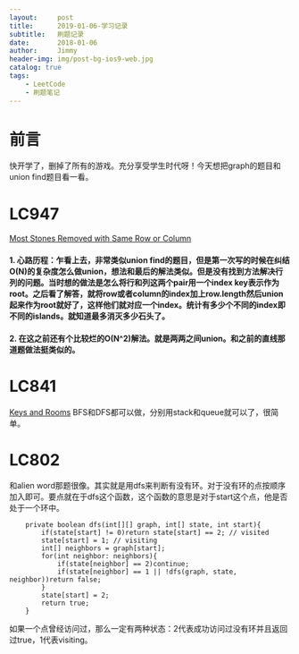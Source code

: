 ```yaml
---
layout:     post
title:      2019-01-06-学习记录
subtitle:   刷题记录
date:       2018-01-06
author:     Jimmy
header-img: img/post-bg-ios9-web.jpg
catalog: true
tags:
    - LeetCode
    - 刷题笔记
---
```


# 前言
快开学了，删掉了所有的游戏。充分享受学生时代呀！今天想把graph的题目和union find题目看一看。

# LC947
[Most Stones Removed with Same Row or Column](https://leetcode.com/problems/most-stones-removed-with-same-row-or-column/)

#### 1. 心路历程：乍看上去，非常类似union find的题目，但是第一次写的时候在纠结O(N)的复杂度怎么做union，想法和最后的解法类似。但是没有找到方法解决行列的问题。当时想的做法是怎么将行和列这两个pair用一个index key表示作为root。之后看了解答，就将row或者column的index加上row.length然后union起来作为root就好了，这样他们就对应一个index。统计有多少个不同的index即不同的islands。就知道最多消灭多少石头了。
#### 2. 在这之前还有个比较烂的O(N^2)解法。就是两两之间union。和之前的直线那道题做法挺类似的。


# LC841
[Keys and Rooms](https://leetcode.com/problems/keys-and-rooms/)
BFS和DFS都可以做，分别用stack和queue就可以了，很简单。


# LC802
和alien word那题很像。其实就是用dfs来判断有没有环。对于没有环的点按顺序加入即可。要点就在于dfs这个函数，这个函数的意思是对于start这个点，他是否处于一个环中。
```
    private boolean dfs(int[][] graph, int[] state, int start){
        if(state[start] != 0)return state[start] == 2; // visited
        state[start] = 1; // visiting
        int[] neighbors = graph[start];
        for(int neighbor: neighbors){
            if(state[neighbor] == 2)continue;
            if(state[neighbor] == 1 || !dfs(graph, state, neighbor))return false;
        }
        state[start] = 2;
        return true;
    }
```
如果一个点曾经访问过，那么一定有两种状态：2代表成功访问过没有环并且返回过true，1代表visiting。